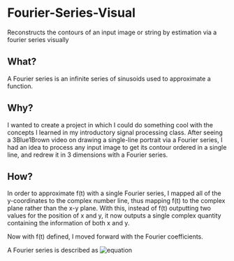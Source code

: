 # Fourier-Series-Visual
Reconstructs the contours of an input image or string by estimation via a fourier series visually

## What?
A Fourier series is an infinite series of sinusoids used to approximate a function.

## Why?
I wanted to create a project in which I could do something cool with the concepts I learned in my introductory signal processing class. After seeing a 3Blue1Brown video on drawing a single-line portrait via a Fourier series, I had an idea to process any input image to get its contour ordered in a single line, and redrew it in 3 dimensions with a Fourier series.

## How?

In order to approximate f(t) with a single Fourier series, I mapped all of the y-coordinates to the complex number line, thus mapping f(t) to the complex plane rather than the x-y plane. With this, instead of f(t) outputting two values for the position of x and y, it now outputs a single complex quantity containing the information of both x and y.  

Now with f(t) defined, I moved forward with the Fourier coefficients.

A Fourier series is described as ![equation](https://latex.codecogs.com/svg.image?\bg_white&space;\inline&space;f(t)&space;=&space;\lim_{N\to\infty}\sum_{k=&space;-N}^{N}c_ke^{-j\frac{{2\pi}kt}{T}})

